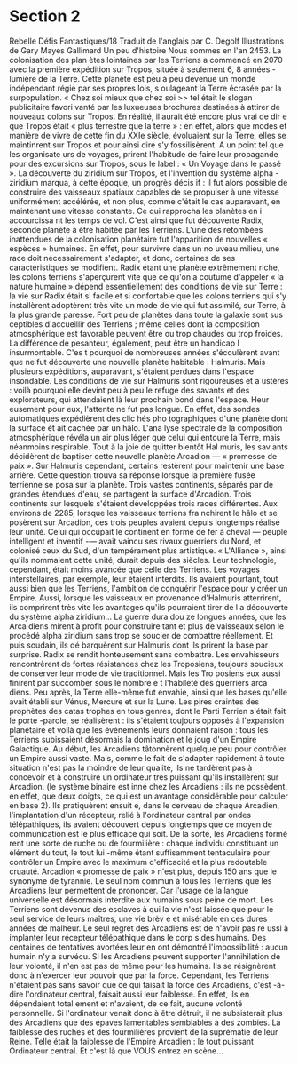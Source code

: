 # Section 2

Rebelle
Défis Fantastiques/18
Traduit de l'anglais par C. Degolf
Illustrations de Gary Mayes
Gallimard
Un peu d'histoire
Nous sommes en l'an 2453. La colonisation des plan ètes
lointaines par les Terriens a commencé en 2070 avec la première
expédition sur Tropos, située à seulement 6, 8 années -lumière de
la Terre. Cette planète est peu à peu devenue un monde
indépendant régie par ses propres lois, s oulageant la Terre
écrasée par la surpopulation. « Chez soi mieux que chez soi >>
tel était le slogan publicitaire favori vanté par les luxueuses
brochures destinées à attirer de nouveaux colons sur Tropos. En
réalité, il aurait été encore plus vrai de dir e que Tropos était «
plus terrestre que la terre » : en effet, alors que modes et manière
de vivre de cette fin du  XXIe siècle, évoluaient sur la Terre, elles
se maintinrent sur Tropos et pour ainsi dire s'y fossilisèrent. A
un point tel que les organisate urs de voyages, prirent l'habitude
de faire leur propagande pour des excursions sur Tropos, sous le
label : « Un Voyage dans le passé ».
La découverte du ziridium sur Tropos, et l'invention du système
alpha -ziridium marqua, à cette époque, un progrès décis if : il fut
alors possible de construire des vaisseaux spatiaux capables de se
propulser à une vitesse uniformément accélérée, et non plus,
comme c'était le cas auparavant, en maintenant une vitesse
constante. Ce qui rapprocha les planètes en i accourcissa nt les
temps de vol. C'est ainsi que fut
découverte Radix, seconde planète à être habitée par les
Terriens. L'une des retombées inattendues de la colonisation
planétaire fut l'apparition de nouvelles « espèces » humaines. En
effet, pour survivre dans un no uveau milieu, une race doit
nécessairement s'adapter, et donc, certaines de ses
caractéristiques se modifient. Radix étant une planète
extrêmement riche, les colons terriens s'aperçurent vite que ce
qu'on a coutume d'appeler « la nature humaine » dépend
essentiellement des conditions de vie sur Terre : la vie sur Radix
était si facile et si confortable que les colons terriens qui s'y
installèrent adoptèrent très vite un mode de vie qui fut assimilé,
sur Terre, à la plus grande paresse.
Fort peu de planètes dans toute la galaxie sont sus ceptibles
d'accueillir des Terriens ; même celles dont la composition
atmosphérique est favorable peuvent être ou trop chaudes ou
trop froides. La différence de pesanteur, également, peut être un
handicap I insurmontable. C'es t pourquoi de nombreuses années
s'écoulèrent avant que ne fut découverte une nouvelle planète
habitable : Halmuris. Mais plusieurs expéditions, auparavant,
s'étaient perdues dans l'espace insondable. Les conditions de vie
sur Halmuris sont rigoureuses et a ustères : voilà pourquoi elle
devint peu à peu le refuge des savants et des explorateurs, qui
attendaient là leur prochain bond dans l'espace. Heur eusement
pour eux, l'attente ne  fut pas longue. En effet, des sondes
automatiques expédièrent des clic hés pho tographiques d'une
planète dont la surface ét ait cachée par un hâlo. L'ana lyse
spectrale de la composition atmosphérique révéla un air plus
léger que celui qui entoure la Terre, mais néanmoins respirable.
Tout à la joie de quitter bientôt Hal muris, les sav ants décidèrent
de baptiser cette nouvelle planète Arcadion — « promesse de
paix ». Sur Halmuris cependant, certains restèrent pour
maintenir une base arrière. Cette question trouva sa réponse
lorsque la première fusée terrienne se posa sur la planète.
Trois vastes continents, séparés par de grandes étendues d'eau,
se partagent la surface d'Arcadion. Trois continents sur lesquels
s'étaient développées trois races différentes. Aux environs de
2285, lorsque les vaisseaux terriens fra nchirent le hâlo et se
posèrent sur Arcadion, ces trois peuples avaient depuis
longtemps réalisé leur unité. Celui qui occupait le continent en
forme de fer à cheval — peuple intelligent et inventif -— avait
vaincu ses rivaux guerriers du Nord, et colonisé ceux du Sud,
d'un tempérament plus artistique. « L'Alliance », ainsi qu'ils
nommaient cette unité, durait depuis des siècles. Leur
technologie, cependant, était moins avancée que celle des
Terriens. Les voyages interstellaires, par exemple, leur étaient
interdits. Ils avaient pourtant, tout aussi bien que les Terriens,
l'ambition de conquérir l'espace pour y créer un Empire. Aussi,
lorsque les vaisseaux en provenance d'Halmuris atterrirent, ils
comprirent très vite les avantages qu'ils pourraient tirer de l a
découverte du système alpha ziridium...
La guerre dura dou ze longues années, que les Arca diens mirent à
profit pour construire tant et plus de vaisseaux selon le procédé
alpha ziridium sans trop se soucier de combattre réellement. Et
puis soudain, ils dé barquèrent sur Halmuris dont ils prirent la
base par surprise. Radix se rendit honteusement sans combattre.
Les envahisseurs rencontrèrent de fortes résistances chez les
Troposiens, toujours soucieux de conserver leur mode de vie
traditionnel.
Mais les Tro posiens eux aussi finirent par succomber sous le
nombre e t l'habileté des guerriers arca diens. Peu après, la Terre
elle-même fut envahie, ainsi que les bases qu'elle avait établi sur
Vénus, Mercure et sur la Lune. Les pires craintes des prophètes
des catas trophes en tous genres, dont le Parti Terrien s'était fait
le porte -parole, se réalisèrent : ils s'étaient toujours opposés à
l'expansion planétaire et voilà que les événements leurs
donnaient raison : tous les Terriens subissaient désormais la
domination et le joug d'un Empire Galactique.
Au début, les Arcadiens tâtonnèrent quelque peu pour contrôler
un Empire aussi vaste. Mais, comme le fait de s'adapter
rapidement à toute situation n'est pas la moindre de leur qualité,
ils ne tardèrent pas à concevoir et  à construire un ordinateur très
puissant qu'ils installèrent sur Arcadion. (le système binaire est
inné chez les Arcadiens : ils ne possèdent, en effet, que deux
doigts, ce qui est un avantage considérable pour calculer en base
2). Ils pratiquèrent ensuit e, dans le cerveau de chaque Arcadien,
l'implantation d'un récepteur, relié à l'ordinateur central par
ondes télépathiques, ils avaient découvert depuis longtemps que
ce moyen de communication est le plus efficace qui soit. De la
sorte, les Arcadiens formè rent une sorte de ruche ou de
fourmilière : chaque individu constituant un élément du tout, le
tout lui -même étant suffisamment tentaculaire pour contrôler un
Empire avec le maximum d'efficacité et la plus redoutable
cruauté.
Arcadion « promesse de paix » n'est plus, depuis 150 ans que le
synonyme de tyrannie. Le seul nom commun à tous les Terriens
que les Arcadiens leur permettent de prononcer. Car l'usage de la
langue universelle est désormais interdite aux humains sous
peine de mort.
Les Terriens sont devenus des esclaves à qui la vie n'est laissée
que pour le seul service de leurs maîtres, une vie brèv e et
misérable en ces dures années de malheur. Le seul regret des
Arcadiens est de n'avoir pas ré ussi à implanter leur récepteur
télépathique dans le corp s des humains. Des centaines de
tentatives avortées leur en ont démontré l'impossibilité : aucun
humain n'y a survécu. Si les Arcadiens peuvent supporter
l'annihilation de leur volonté, il n'en est pas de même pour les
humains. Ils  se résignèrent donc à n'exercer leur pouvoir que par
la force.
Cependant, les Terriens n'étaient pas sans savoir que ce qui
faisait la force des Arcadiens, c'est -à-dire l'ordinateur central,
faisait aussi leur faiblesse. En effet, ils en dépendaient total ement
et n'avaient, de ce fait, aucune volonté personnelle. Si
l'ordinateur venait donc à être détruit, il ne subsisterait plus des
Arcadiens que des épaves lamentables semblables à des zombies.
La faiblesse des ruches et des fourmilières provient de la
suprématie de leur Reine. Telle était la faiblesse de l'Empire
Arcadien : le tout puissant Ordinateur central. Et c'est là que
VOUS entrez en scène...